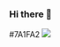 ### Hi there 👋

<!--
**OHJUHYUNG/OHJUHYUNG** is a ✨ _special_ ✨ repository because its `README.md` (this file) appears on your GitHub profile.

Here are some ideas to get you started:

- 🔭 I’m currently working on ...
- 🌱 I’m currently learning ...
- 👯 I’m looking to collaborate on ...
- 🤔 I’m looking for help with ...
- 💬 Ask me about ...
- 📫 How to reach me: ...
- 😄 Pronouns: ...
- ⚡ Fun fact: ...
-->

#7A1FA2
<img src="https://img.shields.io/badge/Aiqfome-7A1FA2?style=flat-square&logo=Aiqfome&logoColor=7A1FA2"/>

